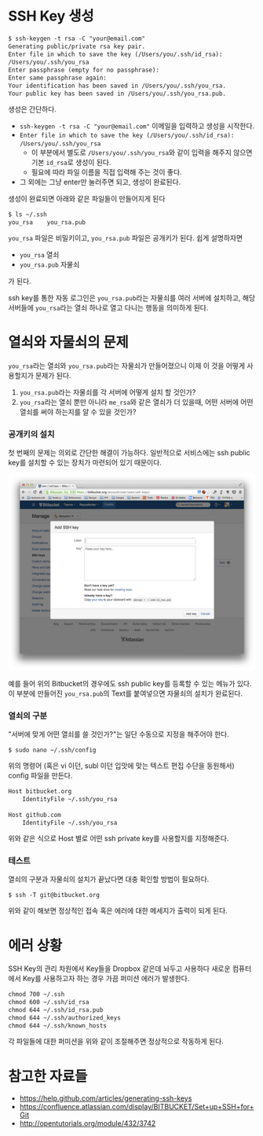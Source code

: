 # SSH Key 생성

	$ ssh-keygen -t rsa -C "your@email.com"
	Generating public/private rsa key pair.
	Enter file in which to save the key (/Users/you/.ssh/id_rsa): /Users/you/.ssh/you_rsa
	Enter passphrase (empty for no passphrase):
	Enter same passphrase again:
	Your identification has been saved in /Users/you/.ssh/you_rsa.
	Your public key has been saved in /Users/you/.ssh/you_rsa.pub.

생성은 간단하다. 

- `ssh-keygen -t rsa -C "your@email.com"` 이메일을 입력하고 생성을 시작한다.
- `Enter file in which to save the key (/Users/you/.ssh/id_rsa): /Users/you/.ssh/you_rsa`
	- 이 부분에서 별도로 `/Users/you/.ssh/you_rsa`와 같이 입력을 해주지 않으면 기본 `id_rsa`로 생성이 된다.
	- 필요에 따라 파일 이름을 직접 입력해 주는 것이 좋다.
- 그 외에는 그냥 enter만 눌러주면 되고, 생성이 완료된다.

생성이 완료되면 아래와 같은 파일들이 만들어지게 된다

	$ ls ~/.ssh
	you_rsa    you_rsa.pub

`you_rsa` 파일은 비밀키이고, `you_rsa.pub` 파일은 공개키가 된다. 쉽게 설명하자면

- `you_rsa` 열쇠
- `you_rsa.pub` 자물쇠

가 된다. 

ssh key를 통한 자동 로그인은 `you_rsa.pub`라는 자물쇠를 여러 서버에 설치하고, 해당 서버들에 `you_rsa`라는 열쇠 하나로 열고 다니는 행동을 의미하게 된다.


# 열쇠와 자물쇠의 문제

`you_rsa`라는 열쇠와 `you_rsa.pub`라는 자물쇠가 만들어졌으니 이제 이 것을 어떻게 사용할지가 문제가 된다.

1. `you_rsa.pub`라는 자물쇠를 각 서버에 어떻게 설치 할 것인가?
1. `you_rsa`라는 열쇠 뿐만 아니라 `me_rsa`와 같은 열쇠가 더 있을때, 어떤 서버에 어떤 열쇠를 써야 하는지를 알 수 있을 것인가?

### 공개키의 설치

첫 번째의 문제는 의외로 간단한 해결이 가능하다. 일반적으로 서비스에는 ssh public key를 설치할 수 있는 장치가 마련되어 있기 때문이다.

![Bitbucket Add SSH Key][register-public-key]

예를 들어 위의 Bitbucket의 경우에도 ssh public key를 등록할 수 있는 메뉴가 있다. 이 부분에 만들어진 `you_rsa.pub`의 Text를 붙여넣으면 자물쇠의 설치가 완료된다.

### 열쇠의 구분

"서버에 맞게 어떤 열쇠를 쓸 것인가?"는 일단 수동으로 지정을 해주어야 한다.

	$ sudo nano ~/.ssh/config

위의 명령어 (혹은 vi 이던, subl 이던 입맛에 맞는 텍스트 편집 수단을 동원해서) config 파일을 만든다.

	Host bitbucket.org
		IdentityFile ~/.ssh/you_rsa

	Host github.com
		IdentityFile ~/.ssh/you_rsa

위와 같은 식으로 Host 별로 어떤 ssh private key를 사용할지를 지정해준다.

### 테스트

열쇠의 구분과 자물쇠의 설치가 끝났다면 대충 확인할 방법이 필요하다.

	$ ssh -T git@bitbucket.org

위와 같이 해보면 정상적인 접속 혹은 에러에 대한 메세지가 출력이 되게 된다.


# 에러 상황

SSH Key의 관리 차원에서 Key들을 Dropbox 같은데 놔두고 사용하다 새로운 컴퓨터에서 Key를 사용하고자 하는 경우 가끔 퍼미션 에러가 발생한다.

	chmod 700 ~/.ssh
	chmod 600 ~/.ssh/id_rsa
	chmod 644 ~/.ssh/id_rsa.pub  
	chmod 644 ~/.ssh/authorized_keys
	chmod 644 ~/.ssh/known_hosts

각 파일들에 대한 퍼미션을 위와 같이 조절해주면 정상적으로 작동하게 된다.


# 참고한 자료들

- <https://help.github.com/articles/generating-ssh-keys>
- <https://confluence.atlassian.com/display/BITBUCKET/Set+up+SSH+for+Git>
- <http://opentutorials.org/module/432/3742>



[register-public-key]: ../../../files/captures/20140115/145014.png
